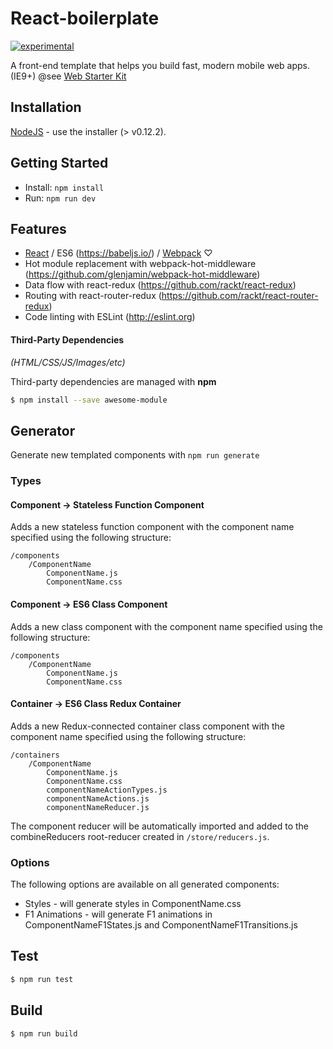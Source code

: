 React-boilerplate
===============

[![experimental](http://badges.github.io/stability-badges/dist/experimental.svg)](http://github.com/badges/stability-badges)

A front-end template that helps you build fast, modern mobile web apps. (IE9+) @see [Web Starter Kit](https://github.com/google/web-starter-kit)


## Installation
 
[NodeJS](http://nodejs.org) - use the installer (> v0.12.2).

## Getting Started

- Install: `npm install`
- Run: `npm run dev`

## Features

* [React](http://facebook.github.io/react/) / ES6 (https://babeljs.io/) / [Webpack](https://webpack.github.io/) ♡
* Hot module replacement with webpack-hot-middleware (https://github.com/glenjamin/webpack-hot-middleware)
* Data flow with react-redux (https://github.com/rackt/react-redux)
* Routing with react-router-redux (https://github.com/rackt/react-router-redux)
* Code linting with ESLint (http://eslint.org)


#### Third-Party Dependencies

*(HTML/CSS/JS/Images/etc)*

Third-party dependencies are managed with **npm**

```sh
$ npm install --save awesome-module
```

## Generator

Generate new templated components with `npm run generate`

### Types

#### Component -> Stateless Function Component

Adds a new stateless function component with the component name specified using the following structure:

```
/components
    /ComponentName
        ComponentName.js
        ComponentName.css
```

#### Component -> ES6 Class Component

Adds a new class component with the component name specified using the following structure:

```
/components
    /ComponentName
        ComponentName.js
        ComponentName.css
```

#### Container -> ES6 Class Redux Container

Adds a new Redux-connected container class component with the component name specified using the following structure:

```
/containers
    /ComponentName
        ComponentName.js
        ComponentName.css
        componentNameActionTypes.js
        componentNameActions.js
        componentNameReducer.js
```

The component reducer will be automatically imported and added to the combineReducers root-reducer created in `/store/reducers.js`.

### Options

The following options are available on all generated components:

* Styles - will generate styles in ComponentName.css
* F1 Animations - will generate F1 animations in ComponentNameF1States.js and ComponentNameF1Transitions.js

## Test

```sh
$ npm run test
```

## Build

```sh
$ npm run build
```
